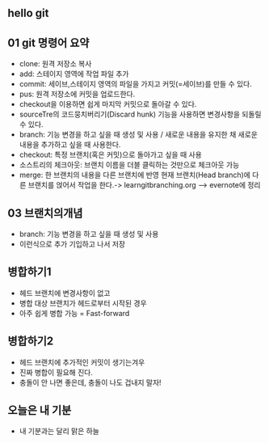 ## hello git

## 01 git 명령어 요약

- clone: 원격 저장소 복사
- add: 스테이지 영역에 작업 파일 추가
- commit: 세이브,스테이지 영역의 파일을 가지고 커밋(=세이브)를 만들 수 있다.
- pus: 원격 저장소에 커밋을 업로드한다.
- checkout을 이용하면 쉽게 마지막 커밋으로 돌아갈 수 있다.
- sourceTre의 코드뭉치버리기(Discard hunk) 기능을 사용하면 변경사항을 되돌릴 수 있다.
- branch: 기능 변경을 하고 싶을 때 생성 및 사용 / 새로운 내용을 유지한 채 새로운 내용을 추가하고 싶을 때 사용한다.
- checkout: 특정 브랜치(혹은 커밋)으로 돌아가고 싶을 때 사용
- 소스트리의 체크아웃: 브랜치 이름을 더블 클릭하는 것만으로 체크아웃 가능
- merge: 한 브랜치의 내용을 다른 브랜치에 반영
  현재 브랜치(Head branch)에 다른 브랜치를 얹어서 작업을 한다.-> learngitbranching.org
  --> evernote에 정리

## 03 브랜치의개념
- branch: 기능 변경을 하고 싶을 때 생성 및 사용
- 이런식으로 추가 기입하고 나서 저장

## 병합하기1
- 헤드 브랜치에 변경사항이 없고
- 병합 대상 브랜치가 헤드로부터 시작된 경우
- 아주 쉽게 병합 가능 = Fast-forward

## 병합하기2
- 헤드 브랜치에 추가적인 커밋이 생기는겨우
- 진짜 병합이 필요해 진다.
- 충돌이 안 나면 좋은데, 충돌이 나도 겁내지 말자!

## 오늘은 내 기분
- 내 기분과는 달리 맑은 하늘
